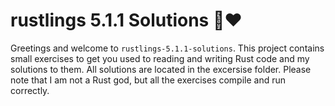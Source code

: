 # rustlings 5.1.1 Solutions 🦀❤️

Greetings and welcome to `rustlings-5.1.1-solutions`. This project contains small exercises to get you used to reading and writing Rust code and my solutions to them. All solutions are located in the excersise folder. Please note that I am not a Rust god, but all the exercises compile and run correctly. 

